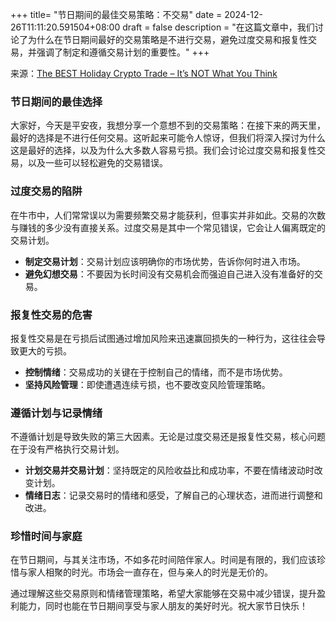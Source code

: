 +++
title= "节日期间的最佳交易策略：不交易"
date = 2024-12-26T11:11:20.591504+08:00
draft = false
description = "在这篇文章中，我们讨论了为什么在节日期间最好的交易策略是不进行交易，避免过度交易和报复性交易，并强调了制定和遵循交易计划的重要性。"
+++

来源：[The BEST Holiday Crypto Trade – It’s NOT What You Think](https://www.youtube.com/watch?v=zRfVNI-iH7A)

### 节日期间的最佳选择

大家好，今天是平安夜，我想分享一个意想不到的交易策略：在接下来的两天里，最好的选择是不进行任何交易。这听起来可能令人惊讶，但我们将深入探讨为什么这是最好的选择，以及为什么大多数人容易亏损。我们会讨论过度交易和报复性交易，以及一些可以轻松避免的交易错误。

### 过度交易的陷阱

在牛市中，人们常常误以为需要频繁交易才能获利，但事实并非如此。交易的次数与赚钱的多少没有直接关系。过度交易是其中一个常见错误，它会让人偏离既定的交易计划。

- **制定交易计划**：交易计划应该明确你的市场优势，告诉你何时进入市场。
- **避免幻想交易**：不要因为长时间没有交易机会而强迫自己进入没有准备好的交易。

### 报复性交易的危害

报复性交易是在亏损后试图通过增加风险来迅速赢回损失的一种行为，这往往会导致更大的亏损。

- **控制情绪**：交易成功的关键在于控制自己的情绪，而不是市场优势。
- **坚持风险管理**：即使遭遇连续亏损，也不要改变风险管理策略。

### 遵循计划与记录情绪

不遵循计划是导致失败的第三大因素。无论是过度交易还是报复性交易，核心问题在于没有严格执行交易计划。

- **计划交易并交易计划**：坚持既定的风险收益比和成功率，不要在情绪波动时改变计划。
- **情绪日志**：记录交易时的情绪和感受，了解自己的心理状态，进而进行调整和改进。

### 珍惜时间与家庭

在节日期间，与其关注市场，不如多花时间陪伴家人。时间是有限的，我们应该珍惜与家人相聚的时光。市场会一直存在，但与亲人的时光是无价的。

通过理解这些交易原则和情绪管理策略，希望大家能够在交易中减少错误，提升盈利能力，同时也能在节日期间享受与家人朋友的美好时光。祝大家节日快乐！